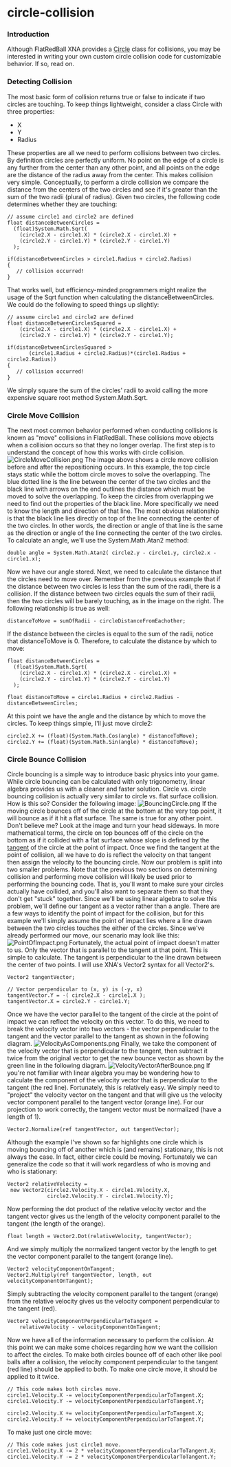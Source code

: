# circle-collision

### Introduction

Although FlatRedBall XNA provides a [Circle](../../../frb/docs/index.php) class for collisions, you may be interested in writing your own custom circle collision code for customizable behavior. If so, read on.

### Detecting Collision

The most basic form of collision returns true or false to indicate if two circles are touching. To keep things lightweight, consider a class Circle with three properties:

* X
* Y
* Radius

These properties are all we need to perform collisions between two circles. By definition circles are perfectly uniform. No point on the edge of a circle is any further from the center than any other point, and all points on the edge are the distance of the radius away from the center. This makes collision very simple. Conceptually, to perform a circle collision we compare the distance from the centers of the two circles and see if it's greater than the sum of the two radii (plural of radius). Given two circles, the following code determines whether they are touching:

```
// assume circle1 and circle2 are defined
float distanceBetweenCircles = 
  (float)System.Math.Sqrt(
    (circle2.X - circle1.X) * (circle2.X - circle1.X) + 
    (circle2.Y - circle1.Y) * (circle2.Y - circle1.Y)
  );

if(distanceBetweenCircles > circle1.Radius + circle2.Radius)
{
   // collision occurred!
}
```

That works well, but efficiency-minded programmers might realize the usage of the Sqrt function when calculating the distanceBetweenCircles. We could do the following to speed things up slightly:

```
// assume circle1 and circle2 are defined
float distanceBetweenCirclesSquared = 
    (circle2.X - circle1.X) * (circle2.X - circle1.X) + 
    (circle2.Y - circle1.Y) * (circle2.Y - circle1.Y);

if(distanceBetweenCirclesSquared > 
       (circle1.Radius + circle2.Radius)*(circle1.Radius + circle2.Radius))
{
   // collision occurred!
}
```

We simply square the sum of the circles' radii to avoid calling the more expensive square root method System.Math.Sqrt.

### Circle Move Collision

The next most common behavior performed when conducting collisions is known as "move" collisions in FlatRedBall. These collisions move objects when a collision occurs so that they no longer overlap. The first step is to understand the concept of how this works with circle collision. ![CircleMoveCollision.png](../../../media/migrated_media-CircleMoveCollision.png) The image above shows a circle move collision before and after the repositioning occurs. In this example, the top circle stays static while the bottom circle moves to solve the overlapping. The blue dotted line is the line between the center of the two circles and the black line with arrows on the end outlines the distance which must be moved to solve the overlapping. To keep the circles from overlapping we need to find out the properties of the black line. More specifically we need to know the length and direction of that line. The most obvious relationship is that the black line lies directly on top of the line connecting the center of the two circles. In other words, the direction or angle of that line is the same as the direction or angle of the line connecting the center of the two circles. To calculate an angle, we'll use the System.Math.Atan2 method:

```
double angle = System.Math.Atan2( circle2.y - circle1.y, circle2.x - circle1.x);
```

Now we have our angle stored. Next, we need to calculate the distance that the circles need to move over. Remember from the previous example that if the distance between two circles is less than the sum of the radii, there is a collision. If the distance between two circles equals the sum of their radii, then the two circles will be barely touching, as in the image on the right. The following relationship is true as well:

```
distanceToMove = sumOfRadii - circleDistanceFromEachother;
```

If the distance between the circles is equal to the sum of the radii, notice that distanceToMove is 0. Therefore, to calculate the distance by which to move:

```
float distanceBetweenCircles = 
  (float)System.Math.Sqrt(
    (circle2.X - circle1.X) * (circle2.X - circle1.X) + 
    (circle2.Y - circle1.Y) * (circle2.Y - circle1.Y)
  );

float distanceToMove = circle1.Radius + circle2.Radius - distanceBetweenCircles;
```

At this point we have the angle and the distance by which to move the circles. To keep things simple, I'll just move circle2:

```lang:c#
circle2.X += (float)(System.Math.Cos(angle) * distanceToMove);
circle2.Y += (float)(System.Math.Sin(angle) * distanceToMove);
```

### Circle Bounce Collision

Circle bouncing is a simple way to introduce basic physics into your game. While circle bouncing can be calculated with only trigonometry, linear algebra provides us with a cleaner and faster solution. Circle vs. circle bouncing collision is actually very similar to circle vs. flat surface collision. How is this so? Consider the following image: ![BouncingCircle.png](../../../media/migrated_media-BouncingCircle.png) If the moving circle bounces off of the circle at the bottom at the very top point, it will bounce as if it hit a flat surface. The same is true for any other point. Don't believe me? Look at the image and turn your head sideways. In more mathematical terms, the circle on top bounces off of the circle on the bottom as if it collided with a flat surface whose slope is defined by the [tangent](http://www.mathopenref.com/tangent.html) of the circle at the point of impact. Once we find the tangent at the point of collision, all we have to do is reflect the velocity on that tangent then assign the velocity to the bouncing circle. Now our problem is split into two smaller problems. Note that the previous two sections on determining collision and performing move collision will likely be used prior to performing the bouncing code. That is, you'll want to make sure your circles actually have collided, and you'll also want to separate them so that they don't get "stuck" together. Since we'll be using linear algebra to solve this problem, we'll define our tangent as a vector rather than a angle. There are a few ways to identify the point of impact for the collision, but for this example we'll simply assume the point of impact lies where a line drawn between the two circles touches the either of the circles. Since we've already performed our move, our scenario may look like this: ![PointOfImpact.png](../../../media/migrated_media-PointOfImpact.png) Fortunately, the actual point of impact doesn't matter to us. Only the vector that is parallel to the tangent at that point. This is simple to calculate. The tangent is perpendicular to the line drawn between the center of two points. I will use XNA's Vector2 syntax for all Vector2's.

```
Vector2 tangentVector;

// Vector perpendicular to (x, y) is (-y, x)
tangentVector.Y = -( circle2.X - circle1.X );
tangentVector.X = circle2.Y - circle1.Y;
```

Once we have the vector parallel to the tangent of the circle at the point of impact we can reflect the velocity on this vector. To do this, we need to break the velocity vector into two vectors - the vector perpendicular to the tangent and the vector parallel to the tangent as shown in the following diagram. ![VelocityAsComponents.png](../../../media/migrated_media-VelocityAsComponents.png) Finally, we take the component of the velocity vector that is perpendicular to the tangent, then subtract it twice from the original vector to get the new bounce vector as shown by the green line in the following diagram. ![VelocityVectorAfterBounce.png](../../../media/migrated_media-VelocityVectorAfterBounce.png) If you're not familiar with linear algebra you may be wondering how to calculate the component of the velocity vector that is perpendicular to the tangent (the red line). Fortunately, this is relatively easy. We simply need to "project" the velocity vector on the tangent and that will give us the velocity vector component parallel to the tangent vector (orange line). For our projection to work correctly, the tangent vector must be normalized (have a length of 1).

```
Vector2.Normalize(ref tangentVector, out tangentVector);
```

Although the example I've shown so far highlights one circle which is moving bouncing off of another which is (and remains) stationary, this is not always the case. In fact, either circle could be moving. Fortunately we can generalize the code so that it will work regardless of who is moving and who is stationary:

```
Vector2 relativeVelocity = 
 new Vector2(circle2.Velocity.X - circle1.Velocity.X, 
             circle2.Velocity.Y - circle1.Velocity.Y);
```

Now performing the dot product of the relative velocity vector and the tangent vector gives us the length of the velocity component parallel to the tangent (the length of the orange).

```
float length = Vector2.Dot(relativeVelocity, tangentVector);
```

And we simply multiply the normalized tangent vector by the length to get the vector component parallel to the tangent (orange line).

```
Vector2 velocityComponentOnTangent;
Vector2.Multiply(ref tangentVector, length, out velocityComponentOnTangent);
```

Simply subtracting the velocity component parallel to the tangent (orange) from the relative velocity gives us the velocity component perpendicular to the tangent (red).

```
Vector2 velocityComponentPerpendicularToTangent =
    relativeVelocity - velocityComponentOnTangent;
```

Now we have all of the information necessary to perform the collision. At this point we can make some choices regarding how we want the collision to affect the circles. To make both circles bounce off of each other like pool balls after a collision, the velocity component perpendicular to the tangent (red line) should be applied to both. To make one circle move, it should be applied to it twice.

```
// This code makes both circles move.
circle1.Velocity.X -= velocityComponentPerpendicularToTangent.X;
circle1.Velocity.Y -= velocityComponentPerpendicularToTangent.Y;

circle2.Velocity.X += velocityComponentPerpendicularToTangent.X;
circle2.Velocity.Y += velocityComponentPerpendicularToTangent.Y;
```

To make just one circle move:

```
// This code makes just circle1 move.
circle1.Velocity.X -= 2 * velocityComponentPerpendicularToTangent.X;
circle1.Velocity.Y -= 2 * velocityComponentPerpendicularToTangent.Y;
```

&#x20;
